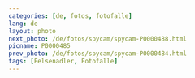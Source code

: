 ```yaml
---
categories: [de, fotos, fotofalle]
lang: de
layout: photo
next_photo: /de/fotos/spycam/spycam-P0000488.html
picname: P0000485
prev_photo: /de/fotos/spycam/spycam-P0000484.html
tags: [Felsenadler, Fotofalle]
---
```

